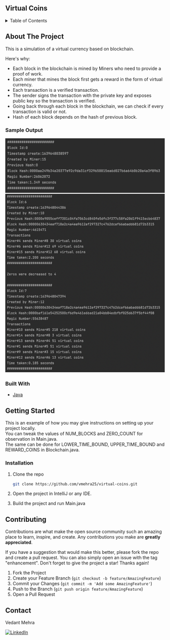 ## Virtual Coins

<!-- TABLE OF CONTENTS -->
<details>
  <summary>Table of Contents</summary>
  <ol>
    <li>
      <a href="#about-the-project">About The Project</a>
      <ul>
        <li><a href="#built-with">Built With</a></li>
        <li><a href="#sample-output">Sample Output</a></li>
      </ul>
    </li>
    <li>
      <a href="#getting-started">Getting Started</a>
      <ul>
        <li><a href="#installation">Installation</a></li>
      </ul>
    </li>
    <li><a href="#contributing">Contributing</a></li>
    <li><a href="#contact">Contact</a></li>
  </ol>
</details>


<!-- ABOUT THE PROJECT -->
## About The Project

This is a simulation of a virtual currency based on blockchain.

Here's why:
* Each block in the blockchain is mined by Miners who need to provide a proof of work.
* Each miner that mines the block first gets a reward in the form of virtual currency.
* Each transaction is a verified transaction.
* The sender signs the transaction with the private key and exposes public key so the transaction is verified.
* Going back through each block in the blockchain, we can check if every transaction is valid or not.
* Hash of each block depends on the hash of previous block.

### Sample Output

![First Block](./src/screenshots/FirstBlock.png)
![Other output](./src/screenshots/Sample.png)

### Built With

* [Java](https://www.java.com/en/)

<!-- GETTING STARTED -->
## Getting Started

This is an example of how you may give instructions on setting up your project locally.<br>
You can tweak the values of NUM_BLOCKS and ZERO_COUNT for observation in Main.java.<br>
The same can be done for LOWER_TIME_BOUND, UPPER_TIME_BOUND and REWARD_COINS in Blockchain.java.

### Installation


1. Clone the repo
   ```sh
   git clone https://github.com/vmehra25/virtual-coins.git
   ```
2. Open the project in IntelliJ or any IDE.

3. Build the project and run Main.java


<!-- CONTRIBUTING -->
## Contributing

Contributions are what make the open source community such an amazing place to learn, inspire, and create. Any contributions you make are **greatly appreciated**.

If you have a suggestion that would make this better, please fork the repo and create a pull request. You can also simply open an issue with the tag "enhancement".
Don't forget to give the project a star! Thanks again!

1. Fork the Project
2. Create your Feature Branch (`git checkout -b feature/AmazingFeature`)
3. Commit your Changes (`git commit -m 'Add some AmazingFeature'`)
4. Push to the Branch (`git push origin feature/AmazingFeature`)
5. Open a Pull Request


<!-- CONTACT -->
## Contact

Vedant Mehra

[![LinkedIn][linkedin-shield]][linkedin-url]

<!-- MARKDOWN LINKS & IMAGES -->
<!-- https://www.markdownguide.org/basic-syntax/#reference-style-links -->
[linkedin-shield]: https://img.shields.io/badge/-LinkedIn-black.svg?style=for-the-badge&logo=linkedin&colorB=555
[linkedin-url]: https://www.linkedin.com/in/vmehra25/
